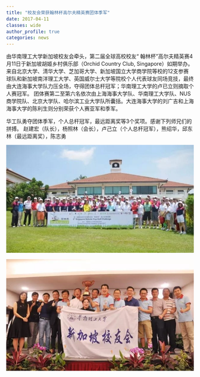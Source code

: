 ```yaml
---
title: "校友会荣获翰林杯高尔夫精英赛团体季军"
date: 2017-04-11
classes: wide
author_profile: true
categories: news
---
```


由华南理工大学新加坡校友会牵头，第二届全球高校校友“ 翰林杯”高尔夫精英赛4月11日于新加坡胡姬乡村俱乐部（Orchid Country Club, Singapore）如期举办。
来自北京大学、清华大学、芝加哥大学、新加坡国立大学商学院等校的12支参赛球队和新加坡南洋理工大学、英国威尔士大学等院校个人代表球友同场竞技，最终由大连海事大学队力压全场，夺得团体总杆冠军；华南理工大学的卢已立则摘取个人赛冠军。
团体赛第二至第六名依次由上海海事大学队、华南理工大学队、NUS商学院队、北京大学队、哈尔滨工业大学队所囊括。大连海事大学的刘广吉和上海海事大学的陈利生则分别荣获个人赛亚军和季军。

华工队勇夺团体季军，个人总杆冠军，最远距离奖等3个奖项。感谢下列师兄们的拼搏。
赵建宏（队长），杨照林（会长），卢己立（个人总杆冠军），熊绍华，邱东林（最远距离奖），陈志勇

![](/assets/images/20170411a.jpg)

![](/assets/images/20170411b.jpg)
